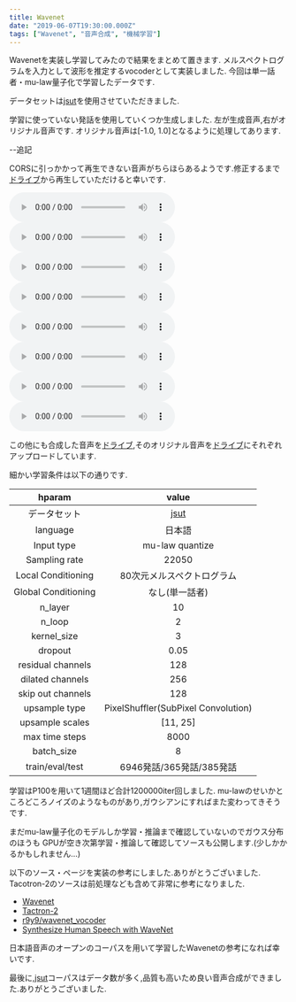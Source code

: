 ```yaml
---
title: Wavenet
date: "2019-06-07T19:30:00.000Z"
tags: ["Wavenet", "音声合成", "機械学習"]
---
```


Wavenetを実装し学習してみたので結果をまとめて置きます.
メルスペクトログラムを入力として波形を推定するvocoderとして実装しました.
今回は単一話者・mu-law量子化で学習したデータです.

データセットは[jsut](https://sites.google.com/site/shinnosuketakamichi/publication/jsut)を使用させていただきました.

学習に使っていない発話を使用していくつか生成しました.
左が生成音声,右がオリジナル音声です.
オリジナル音声は[-1.0, 1.0]となるように処理してあります.

--追記

CORSに引っかかって再生できない音声がちらほらあるようです.修正するまで[ドライブ](https://drive.google.com/drive/folders/1znsRL5HgBGO5L4aNPWIYsGr4neWXS_e8?usp=sharing)から再生していただけると幸いです.

<div>
<audio src="./VOICEACTRESS100_007_synthesis.wav" controls></audio>
<audio src="./VOICEACTRESS100_007_rescale.wav" controls></audio>
</div>
<div>
<audio src="./VOICEACTRESS100_010_synthesis.wav" controls></audio>
<audio src="./VOICEACTRESS100_010_rescale.wav" controls></audio>
</div>
<div>
<audio src="./TRAVEL1000_0033_rescale.wav" controls></audio>
<audio src="./TRAVEL1000_0033_synthesis.wav" controls></audio>
</div>
<div>
<audio src="./PRECEDENT130_005_synthesis.wav" controls></audio>
<audio src="./PRECEDENT130_005_rescale.wav" controls></audio>
</div>

この他にも合成した音声を[ドライブ](https://drive.google.com/drive/folders/1znsRL5HgBGO5L4aNPWIYsGr4neWXS_e8?usp=sharing),そのオリジナル音声を[ドライブ](https://drive.google.com/drive/folders/1-RMd-9ASlxATIFY-Rjc0bofBRHpAwDAA?usp=sharing)にそれぞれアップロードしています.

細かい学習条件は以下の通りです.

| hparam | value |
|:---------------:|:----------------:|
| データセット | [jsut](https://sites.google.com/site/shinnosuketakamichi/publication/jsut) |
| language | 日本語 |
| Input type | mu-law quantize |
| Sampling rate | 22050 |
| Local Conditioning | 80次元メルスペクトログラム |
| Global Conditioning | なし(単一話者) |
| n_layer | 10 |
| n_loop | 2 |
| kernel_size| 3 |
| dropout | 0.05 |
| residual channels | 128 |
| dilated channels | 256 |
| skip out channels | 128 |
| upsample type  | PixelShuffler(SubPixel Convolution) |
| upsample scales | [11, 25] |
| max time steps| 8000 |
| batch_size | 8 |
| train/eval/test | 6946発話/365発話/385発話 |

学習はP100を用いて1週間ほど合計1200000iter回しました.
mu-lawのせいかところどころノイズのようなものがあり,ガウシアンにすればまた変わってきそうです.

まだmu-law量子化のモデルしか学習・推論まで確認していないのでガウス分布のほうも
GPUが空き次第学習・推論して確認してソースも公開します.(少しかかるかもしれません…)

以下のソース・ページを実装の参考にしました.ありがとうございました.
Tacotron-2のソースは前処理なども含めて非常に参考になりました.

- [Wavenet](https://arxiv.org/abs/1609.03499)
- [Tactron-2](https://github.com/Rayhane-mamah/Tacotron-2)
- [r9y9/wavenet_vocoder](https://github.com/r9y9/wavenet_vocoder)
- [Synthesize Human Speech with WaveNet](https://chainer-colab-notebook.readthedocs.io/ja/latest/notebook/official_example/wavenet.html)

日本語音声のオープンのコーパスを用いて学習したWavenetの参考になれば幸いです.

最後に,[jsut](https://sites.google.com/site/shinnosuketakamichi/publication/jsut)コーパスはデータ数が多く,品質も高いため良い音声合成ができました.ありがとうございました.

